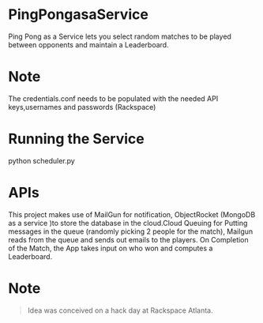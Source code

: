 PingPongasaService
==================

Ping Pong as a Service lets you select random matches to be played between opponents and maintain a Leaderboard.

Note
========
The credentials.conf needs to be populated with the needed API keys,usernames and passwords (Rackspace)

Running the Service
===================

python scheduler.py


APIs
========
This project makes use of MailGun for notification, ObjectRocket (MongoDB as a service )to store the database in the cloud.Cloud Queuing for Putting messages in the queue (randomly picking 2 people for the match), Mailgun reads from the queue and sends out emails to the players. On Completion of the Match, the App takes input on who won and computes a Leaderboard.

Note 
=======
> Idea was conceived on a hack day at Rackspace Atlanta.
